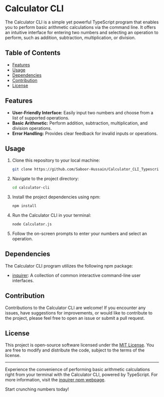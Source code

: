 # Calculator CLI

The Calculator CLI is a simple yet powerful TypeScript program that enables you to perform basic arithmetic calculations via the command line. It offers an intuitive interface for entering two numbers and selecting an operation to perform, such as addition, subtraction, multiplication, or division.

## Table of Contents

- [Features](#features)
- [Usage](#usage)
- [Dependencies](#dependencies)
- [Contribution](#contribution)
- [License](#license)

## Features

- **User-Friendly Interface:** Easily input two numbers and choose from a list of supported operations.
- **Basic Arithmetic:** Perform addition, subtraction, multiplication, and division operations.
- **Error Handling:** Provides clear feedback for invalid inputs or operations.

## Usage

1. Clone this repository to your local machine:

   ```bash
   git clone https://github.com/Saboor-Hussain/Calculator_CLI_Typescript.git
   ```

2. Navigate to the project directory:

   ```bash
   cd calculator-cli
   ```

3. Install the project dependencies using npm:

   ```bash
   npm install
   ```

4. Run the Calculator CLI in your terminal:

   ```bash
   node Calculator.js
   ```

5. Follow the on-screen prompts to enter your numbers and select an operation.

## Dependencies

The Calculator CLI program utilizes the following npm package:

- [inquirer](https://www.npmjs.com/package/inquirer): A collection of common interactive command-line user interfaces.

## Contribution

Contributions to the Calculator CLI are welcome! If you encounter any issues, have suggestions for improvements, or would like to contribute to the project, please feel free to open an issue or submit a pull request.

## License

This project is open-source software licensed under the [MIT License](LICENSE). You are free to modify and distribute the code, subject to the terms of the license.

---

Experience the convenience of performing basic arithmetic calculations right from your terminal with the Calculator CLI, powered by TypeScript. For more information, visit the [inquirer npm webpage](https://www.npmjs.com/package/inquirer).

Start crunching numbers today!